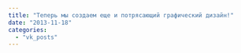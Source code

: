 ```yaml
---
title: "Теперь мы создаем еще и потрясающий графический дизайн!"
date: "2013-11-18"
categories: 
  - "vk_posts"
---
```



